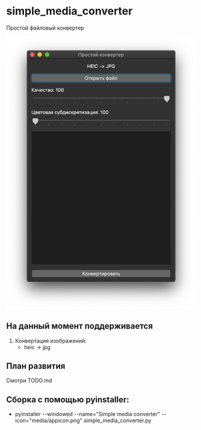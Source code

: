 # simple_media_converter
Простой файловый конвертер

![Alt text](media/screenshot.png?raw=true "Optional Title")

## На данный момент поддерживается
1. Конвертация изображений:
    * heic -> jpg

## План развития
Смотри TODO.md

## Сборка с помощью pyinstaller:
* pyinstaller --windowed --name="Simple media converter" --icon="media/appicon.png" simple_media_converter.py